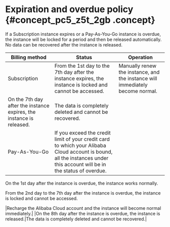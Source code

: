 # Expiration and overdue policy {#concept_pc5_z5t_2gb .concept}

If a Subscription instance expires or a Pay-As-You-Go instance is overdue, the instance will be locked for a period and then be released automatically. No data can be recovered after the instance is released.

|Billing method|Status|Operation|
|--------------|------|---------|
|Subscription|From the 1st day to the 7th day after the instance expires, the instance is locked and cannot be accessed.|Manually renew the instance, and the instance will immediately become normal.|
|On the 7th day after the instance expires, the instance is released.|The data is completely deleted and cannot be recovered.|
|Pay-As-You-Go| If you exceed the credit limit of your credit card to which your Alibaba Cloud account is bound, all the instances under this account will be in the status of overdue.

 On the 1st day after the instance is overdue, the instance works normally.

 From the 2nd day to the 7th day after the instance is overdue, the instance is locked and cannot be accessed.

 |Recharge the Alibaba Cloud account and the instance will become normal immediately.|
|On the 8th day after the instance is overdue, the instance is released.|The data is completely deleted and cannot be recovered.|

